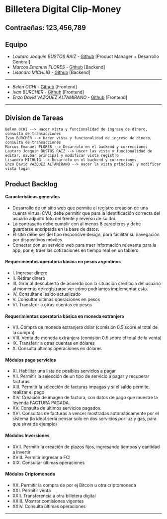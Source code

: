 # **Billetera Digital Clip-Money**
Contraeñas: 123,456,789
---
## **Equipo**
 
- _Lautaro Joaquin BUSTOS RAIZ_ - [Github](https://github.com/laubus96) [Product Manager + Desarrollo General]
- _Marcos Emanuel FLORES_ - [Github](https://github.com/emaflores) [Backend]
- _Lisandro MICHLIG_ - [Github](https://github.com/lichimichlig) [Backend]
***
- _Belen OCHI_ - [Github](https://github.com/belenochi) [Frontend]
- _Ivan BURCHER_ - [Github](https://github.com/) [Frontend]
- _Enzo David VAZQUEZ ALTAMIRANO_ - [Github](https://github.com/enzoa96) [Frontend]

---

## **Division de Tareas**
    Belen OCHI --> Hacer vista y funcionalidad de ingreso de dinero, consulta de transacciones
    Ivan BURCHER --> Hacer vista y funcionalidad de ingreso de dinero, consulta de transacciones
    Marcos Emanuel FLORES --> Desarrolo en el backend y correcciones
    Lautaro Joaquin BUSTOS RAIZ --> Hacer las vista y funcionalidad de editar, navbar principal y modificar vista registro
    Lisandro MICHLIG --> Desarrolo en el backend y correcciones
    Enzo David VAZQUEZ ALTAMIRANO --> Hacer la vista principal y modificar vista login

## **Product Backlog**

#### **Características generales**

- Desarrollo de un sitio web que permite el registro creación de una cuenta virtual CVU, debe
permitir que para la identificación correcta del usuario adjunto foto del frente y reverso de su
dni.
- La contraseña debe cumplir con al menos 8 caracteres y debe guardarse encriptada en la base
de datos.
- El sitio debe ser del tipo responsive design, para facilitar su navegación por dispositivos
móviles.
- Conectar con un servicio web para traer información relevante para la app, por ej traer las
cotizaciones en tiempo real en un tablero.

#### **Requerimientos operatoria básica en pesos argentinos**

- I. Ingresar dinero
- II. Retirar dinero
- III. Girar al descubierto de acuerdo con la situación crediticia del usuario al momento de
registrarse ver cómo podríamos implementar esto.
- IV. Consultar el saldo actualizado
- V. Consultar últimas operaciones en pesos
- VI. Transferir a otras cuentas en pesos

#### **Requerimientos operatoria básica en moneda extranjera**

- VII. Compra de moneda extranjera dólar (comisión 0.5 sobre el total de la compra)
- VIII. Venta de moneda extranjera (comisión 0.5 sobre el total de la venta)
- IX. Transferir a otras cuentas en dólares
- X. Consulta últimas operaciones en dólares

#### **Módulos pago servicios**

- XI. Habilitar una lista de posibles servicios a pagar
- XII. Permitir la selección de un tipo de servicio a pagar y recuperar facturas
- XIII. Permitir la selección de facturas impagas y si el saldo permite, realizar el pago
- XIV. Creación de imagen de factura, con datos de pago que muestre la leyenda FACTURA PAGADA.
- XV. Consulta de últimos servicios pagados.
- XVI. Consultas de facturas a vencer mostradas automáticamente por el sistema (lo ideal sería
pensar solo en dos servicios por luz y gas, para que sirva de ejemplo)

#### **Módulos Inversiones**

- XVII. Permitir la creación de plazos fijos, ingresando tiempos y cantidad a invertir
- XVIII. Permitir ingresar a FCI
- XIX. Consultar últimas operaciones

#### **Módulos Criptomoneda**

- XX. Permitir la compra de por ej Bitcoin u otra criptomoneda
- XXI. Permitir venta
- XXII. Transferencia a otra billetera digital
- XXIII. Mostrar comisiones vigentes
- XXIV. Consulta últimas operaciones

----
